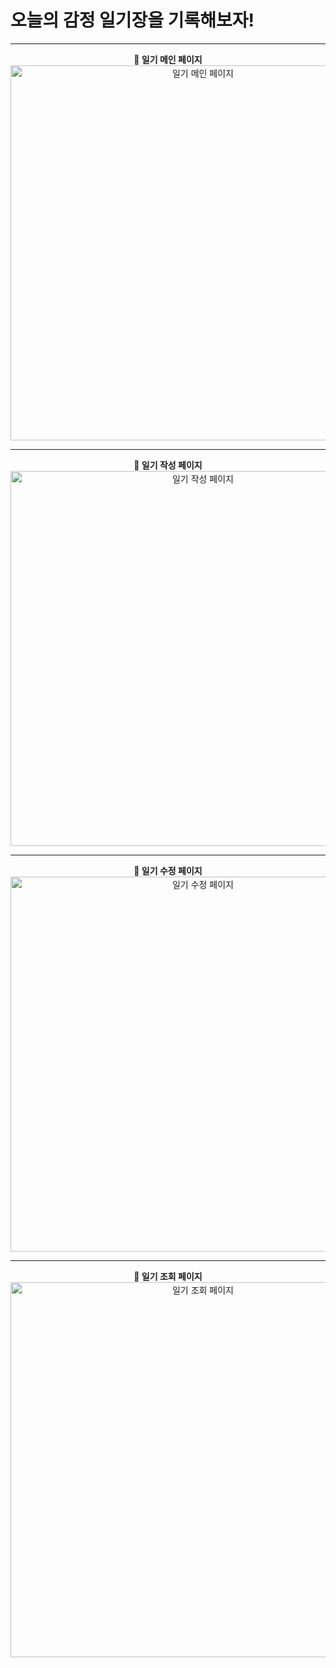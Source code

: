 # 오늘의 감정 일기장을 기록해보자!

---

<p align="center">
  <strong>📅 일기 메인 페이지</strong><br/>
  <img src="https://github.com/user-attachments/assets/03a14b26-cc48-4546-b9f8-35133fb6336d" alt="일기 메인 페이지" width="600"/>
</p>

---

<p align="center">
  <strong>📝 일기 작성 페이지</strong><br/>
  <img src="https://github.com/user-attachments/assets/d27386b7-acc7-410b-b51d-881ea57f276b" alt="일기 작성 페이지" width="600"/>
</p>

---

<p align="center">
  <strong>📝 일기 수정 페이지</strong><br/>
  <img src="https://github.com/user-attachments/assets/ce75733c-8f98-492c-9c46-f5874e41abb6" alt="일기 수정 페이지" width="600"/>
</p>

---

<p align="center">
  <strong>📝 일기 조회 페이지</strong><br/>
  <img src="https://github.com/user-attachments/assets/991f6374-92ed-4ffe-94d2-e6ec86687f98" alt="일기 조회 페이지" width="600"/>
</p>
